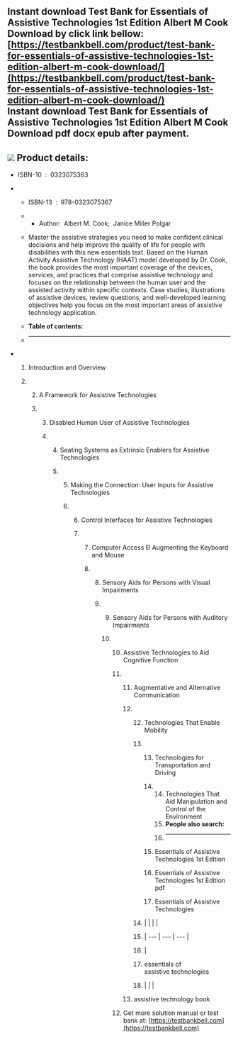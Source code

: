 Instant download **Test Bank for Essentials of Assistive Technologies 1st Edition Albert M Cook Download** by click link bellow:  
[https://testbankbell.com/product/test-bank-for-essentials-of-assistive-technologies-1st-edition-albert-m-cook-download/](https://testbankbell.com/product/test-bank-for-essentials-of-assistive-technologies-1st-edition-albert-m-cook-download/)  
**Instant download Test Bank for Essentials of Assistive Technologies 1st Edition Albert M Cook Download pdf docx epub after payment.**
---------------------------------------------------------------------------------------------------------------------------------------


![](https://testbankbell.com/wp-content/uploads/2023/05/download-13.jpg)
**Product details:**
--------------------


* ISBN-10 ‏ : ‎ 0323075363
* * ISBN-13 ‏ : ‎ 978-0323075367
  * * Author:  Albert M. Cook;  Janice Miller Polgar
   
  * Master the assistive strategies you need to make confident clinical decisions and help improve the quality of life for people with disabilities with this new essentials text. Based on the Human Activity Assistive Technology (HAAT) model developed by Dr. Cook, the book provides the most important coverage of the devices, services, and practices that comprise assistive technology and focuses on the relationship between the human user and the assisted activity within specific contexts. Case studies, illustrations of assistive devices, review questions, and well-developed learning objectives help you focus on the most important areas of assistive technology application.
  * **Table of contents:**
  * ----------------------
 
* 1. Introduction and Overview
 
  2. 2. A Framework for Assistive Technologies
    
     3. 3. Disabled Human User of Assistive Technologies
       
        4. 4. Seating Systems as Extrinsic Enablers for Assistive Technologies
          
           5. 5. Making the Connection: User Inputs for Assistive Technologies
             
              6. 6. Control Interfaces for Assistive Technologies
                
                 7. 7. Computer Access Ð Augmenting the Keyboard and Mouse
                   
                    8. 8. Sensory Aids for Persons with Visual Impairments
                      
                       9. 9. Sensory Aids for Persons with Auditory Impairments
                         
                          10. 10. Assistive Technologies to Aid Cognitive Function
                             
                              11. 11. Augmentative and Alternative Communication
                                 
                                  12. 12. Technologies That Enable Mobility
                                     
                                      13. 13. Technologies for Transportation and Driving
                                         
                                          14. 14. Technologies That Aid Manipulation and Control of the Environment
                                              15. **People also search:**
                                              16. -----------------------
                                             
                                          15. Essentials of Assistive Technologies 1st Edition
                                         
                                          16. Essentials of Assistive Technologies 1st Edition pdf
                                         
                                          17. Essentials of Assistive Technologies
                                         
                                      14. |  |  |  |
                                      15. | --- | --- | --- |
                                      16. |
                                      17. essentials of assistive technologies
                                      18.  |  |  |
                                     
                                  13. assistive technology book
                                 
                              12.  Get more solution manual or test bank at: [https://testbankbell.com](https://testbankbell.com)
